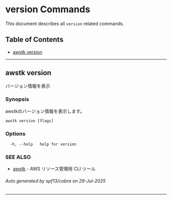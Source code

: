 # version Commands

This document describes all `version` related commands.

## Table of Contents

- [awstk version](#awstk-version)

---

## awstk version

バージョン情報を表示

### Synopsis

awstkのバージョン情報を表示します。

```
awstk version [flags]
```

### Options

```
  -h, --help   help for version
```

### SEE ALSO

* [awstk](README.md)	 - AWS リソース管理用 CLI ツール

###### Auto generated by spf13/cobra on 29-Jul-2025

---

